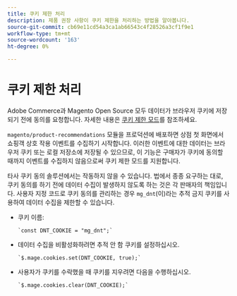 ```yaml
---
title: 쿠키 제한 처리
description: 제품 권장 사항이 쿠키 제한을 처리하는 방법을 알아봅니다.
source-git-commit: cb69e11cd54a3ca1ab66543c4f28526a3cf1f9e1
workflow-type: tm+mt
source-wordcount: '163'
ht-degree: 0%

---
```


# 쿠키 제한 처리

Adobe Commerce과 Magento Open Source 모두 데이터가 브라우저 쿠키에 저장되기 전에 동의를 요청합니다. 자세한 내용은 [쿠키 제한 모드](https://experienceleague.adobe.com/docs/commerce-admin/start/compliance/privacy/compliance-cookie-law.html)를 참조하세요.

`magento/product-recommendations` 모듈을 프로덕션에 배포하면 상점 첫 화면에서 쇼핑객 상호 작용 이벤트를 수집하기 시작합니다. 이러한 이벤트에 대한 데이터는 브라우저 쿠키 또는 로컬 저장소에 저장될 수 있으므로, 이 기능은 구매자가 쿠키에 동의할 때까지 이벤트를 수집하지 않음으로써 쿠키 제한 모드를 지원합니다.

타사 쿠키 동의 솔루션에서는 작동하지 않을 수 있습니다. 법에서 종종 요구하는 대로, 쿠키 동의를 하기 전에 데이터 수집이 발생하지 않도록 하는 것은 각 판매자의 책임입니다. 사용자 지정 코드로 쿠키 동의를 관리하는 경우 `mg_dnt`(이)라는 추적 금지 쿠키를 사용하여 데이터 수집을 제한할 수 있습니다.

- 쿠키 이름:

  ```text
  `const DNT_COOKIE = "mg_dnt";`
  ```

- 데이터 수집을 비활성화하려면 추적 안 함 쿠키를 설정하십시오.

  ```text
  `$.mage.cookies.set(DNT_COOKIE, true);`
  ```

- 사용자가 쿠키를 수락했을 때 쿠키를 지우려면 다음을 수행하십시오.

  ```text
  `$.mage.cookies.clear(DNT_COOKIE);`
  ```
